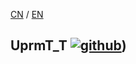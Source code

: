 [CN](README.md) / [EN](README_EN.md)
## UprmT_T [![github](https://gqfth.github.io/UprmT_T)](https://github.com/GQFth/UprmT_T))
